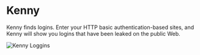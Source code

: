 Kenny
=====

Kenny finds logins. Enter your HTTP basic authentication-based sites, and Kenny will show you logins that have been leaked on the public Web.

![Kenny Loggins](https://dl.dropboxusercontent.com/u/93604/img/kenny-loggins-ascii.png)
